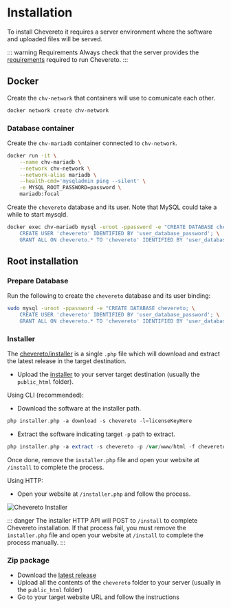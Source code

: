 # Installation

To install Chevereto it requires a server environment where the software and uploaded files will be served.

::: warning Requirements
Always check that the server provides the [requirements](../setup/system/requirements.md) required to run Chevereto.
:::

## Docker

Create the `chv-network` that containers will use to comunicate each other.

```sh
docker network create chv-network
```

### Database container

Create the `chv-mariadb` container connected to `chv-network`.

```sh
docker run -it \
    --name chv-mariadb \
    --network chv-network \
    --network-alias mariadb \
    --health-cmd='mysqladmin ping --silent' \
    -e MYSQL_ROOT_PASSWORD=password \
    mariadb:focal
```

Create the `chevereto` database and its user. Note that MySQL could take a while to start mysqld.

```sh
docker exec chv-mariadb mysql -uroot -ppassword -e "CREATE DATABASE chevereto; \
    CREATE USER 'chevereto' IDENTIFIED BY 'user_database_password'; \
    GRANT ALL ON chevereto.* TO 'chevereto' IDENTIFIED BY 'user_database_password';"
```

## Root installation

### Prepare Database

Run the following to create the `chevereto` database and its user binding:

```sh
sudo mysql -uroot -ppassword -e "CREATE DATABASE chevereto; \
    CREATE USER 'chevereto' IDENTIFIED BY 'user_database_password'; \
    GRANT ALL ON chevereto.* TO 'chevereto' IDENTIFIED BY 'user_database_password';"
```

### Installer

The [chevereto/installer](https://github.com/chevereto/installer) is a single `.php` file which will download and extract the latest release in the target destination.

* Upload the [installer](https://chevereto.com/download/file/installer) to your server target destination (usually the `public_html` folder).

Using CLI (recommended):

* Download the software at the installer path.

```php
php installer.php -a download -s chevereto -l=licenseKeyHere
```

* Extract the software indicating target `-p` path to extract.

```php
php installer.php -a extract -s chevereto -p /var/www/html -f chevereto-pkg-*.zip
```

Once done, remove the `installer.php` file and open your website at `/install` to complete the process.

Using HTTP:

* Open your website at `/installer.php` and follow the process.

![Chevereto Installer](https://camo.githubusercontent.com/1c1a868703419338eb6b01802270171b4bbb134d/68747470733a2f2f63686576657265746f2e636f6d2f7372632f696d672f696e7374616c6c65722f73637265656e2d76322e706e673f3230313930363233)

::: danger
The installer HTTP API will POST to `/install` to complete Chevereto installation. If that process fail, you must remove the `installer.php` file and open your website at `/install` to complete the process manually.
:::

### Zip package

* Download the [latest release](https://chevereto.com/panel/downloads)
* Upload all the contents of the `chevereto` folder to your server (usually in the `public_html` folder)
* Go to your target website URL and follow the instructions
